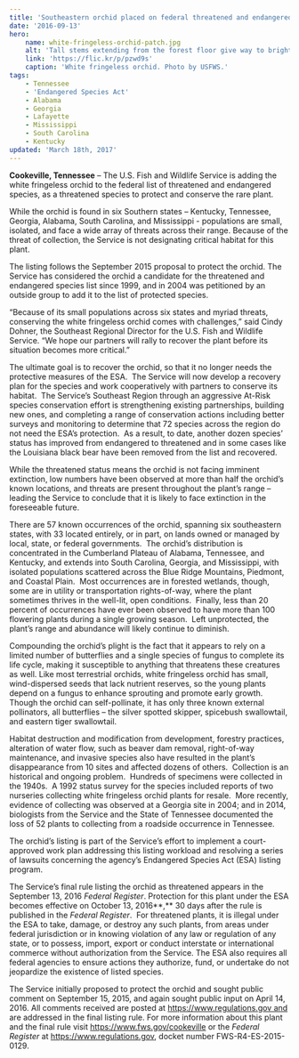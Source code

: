 ```yaml
---
title: 'Southeastern orchid placed on federal threatened and endangered species list'
date: '2016-09-13'
hero:
    name: white-fringeless-orchid-patch.jpg
    alt: 'Tall stems extending from the forest floor give way to bright white dangling flowers.'
    link: 'https://flic.kr/p/pzwd9s'
    caption: 'White fringeless orchid. Photo by USFWS.'
tags:
    - Tennessee
    - 'Endangered Species Act'
    - Alabama
    - Georgia
    - Lafayette
    - Mississippi
    - South Carolina
    - Kentucky
updated: 'March 18th, 2017'
---
```

**Cookeville, Tennessee** – The U.S. Fish and Wildlife Service is adding the white fringeless orchid to the federal list of threatened and endangered species, as a threatened species to protect and conserve the rare plant.

While the orchid is found in six Southern states – Kentucky, Tennessee, Georgia, Alabama, South Carolina, and Mississippi - populations are small, isolated, and face a wide array of threats across their range. Because of the threat of collection, the Service is not designating critical habitat for this plant.

The listing follows the September 2015 proposal to protect the orchid. The Service has considered the orchid a candidate for the threatened and endangered species list since 1999, and in 2004 was petitioned by an outside group to add it to the list of protected species.

“Because of its small populations across six states and myriad threats, conserving the white fringeless orchid comes with challenges,” said Cindy Dohner, the Southeast Regional Director for the U.S. Fish and Wildlife Service. “We hope our partners will rally to recover the plant before its situation becomes more critical.”

The ultimate goal is to recover the orchid, so that it no longer needs the protective measures of the ESA.  The Service will now develop a recovery plan for the species and work cooperatively with partners to conserve its habitat.  The Service’s Southeast Region through an aggressive At-Risk species conservation effort is strengthening existing partnerships, building new ones, and completing a range of conservation actions including better surveys and monitoring to determine that 72 species across the region do not need the ESA’s protection.  As a result, to date, another dozen species’ status has improved from endangered to threatened and in some cases like the Louisiana black bear have been removed from the list and recovered.  

While the threatened status means the orchid is not facing imminent extinction, low numbers have been observed at more than half the orchid’s known locations, and threats are present throughout the plant’s range – leading the Service to conclude that it is likely to face extinction in the foreseeable future.

There are 57 known occurrences of the orchid, spanning six southeastern states, with 33 located entirely, or in part, on lands owned or managed by local, state, or federal governments.  The orchid’s distribution is concentrated in the Cumberland Plateau of Alabama, Tennessee, and Kentucky, and extends into South Carolina, Georgia, and Mississippi, with isolated populations scattered across the Blue Ridge Mountains, Piedmont, and Coastal Plain.  Most occurrences are in forested wetlands, though, some are in utility or transportation rights-of-way, where the plant sometimes thrives in the well-lit, open conditions.  Finally, less than 20 percent of occurrences have ever been observed to have more than 100 flowering plants during a single growing season.  Left unprotected, the plant’s range and abundance will likely continue to diminish.

Compounding the orchid’s plight is the fact that it appears to rely on a limited number of butterflies and a single species of fungus to complete its life cycle, making it susceptible to anything that threatens these creatures as well. Like most terrestrial orchids, white fringeless orchid has small, wind-dispersed seeds that lack nutrient reserves, so the young plants depend on a fungus to enhance sprouting and promote early growth.  Though the orchid can self-pollinate, it has only three known external pollinators, all butterflies – the silver spotted skipper, spicebush swallowtail, and eastern tiger swallowtail.

Habitat destruction and modification from development, forestry practices, alteration of water flow, such as beaver dam removal, right-of-way maintenance, and invasive species also have resulted in the plant’s disappearance from 10 sites and affected dozens of others.  Collection is an historical and ongoing problem.  Hundreds of specimens were collected in the 1940s.  A 1992 status survey for the species included reports of two nurseries collecting white fringeless orchid plants for resale.  More recently, evidence of collecting was observed at a Georgia site in 2004; and in 2014, biologists from the Service and the State of Tennessee documented the loss of 52 plants to collecting from a roadside occurrence in Tennessee. 

The orchid’s listing is part of the Service’s effort to implement a court-approved work plan addressing this listing workload and resolving a series of lawsuits concerning the agency’s Endangered Species Act (ESA) listing program.

The Service’s final rule listing the orchid as threatened appears in the September 13, 2016 _Federal Register_. Protection for this plant under the ESA becomes effective on October 13, 2016**,** 30 days after the rule is published in the _Federal Register_.  For threatened plants, it is illegal under the ESA to take, damage, or destroy any such plants, from areas under federal jurisdiction or in knowing violation of any law or regulation of any state, or to possess, import, export or conduct interstate or international commerce without authorization from the Service. The ESA also requires all federal agencies to ensure actions they authorize, fund, or undertake do not jeopardize the existence of listed species.

The Service initially proposed to protect the orchid and sought public comment on September 15, 2015, and again sought public input on April 14, 2016\. All comments received are posted at https://www.regulations.gov and are addressed in the final listing rule. For more information about this plant and the final rule visit https://www.fws.gov/cookeville or the _Federal Register_ at https://www.regulations.gov, docket number FWS-R4-ES-2015-0129.
